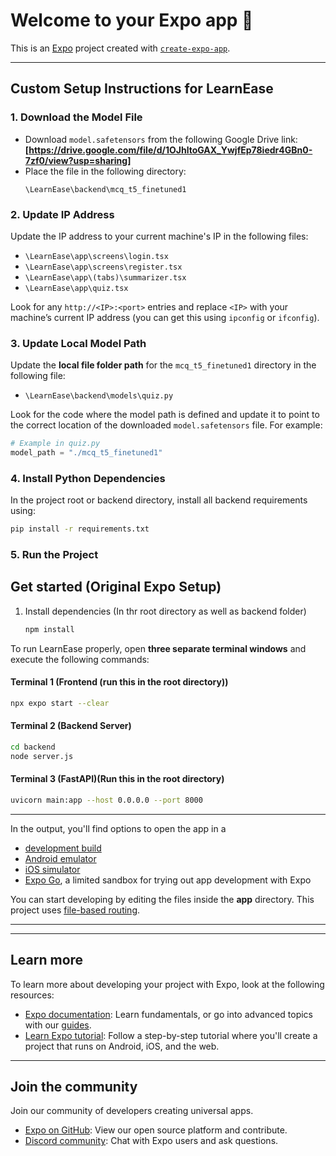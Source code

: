 # Welcome to your Expo app 👋

This is an [Expo](https://expo.dev) project created with [`create-expo-app`](https://www.npmjs.com/package/create-expo-app).

---

## Custom Setup Instructions for LearnEase

### 1. Download the Model File

- Download `model.safetensors` from the following Google Drive link: **[https://drive.google.com/file/d/1OJhltoGAX_YwjfEp78iedr4GBn0-7zf0/view?usp=sharing]**
- Place the file in the following directory:
  ```
  \LearnEase\backend\mcq_t5_finetuned1
  ```

### 2. Update IP Address

Update the IP address to your current machine's IP in the following files:

- `\LearnEase\app\screens\login.tsx`
- `\LearnEase\app\screens\register.tsx`
- `\LearnEase\app\(tabs)\summarizer.tsx`
- `\LearnEase\app\quiz.tsx`

Look for any `http://<IP>:<port>` entries and replace `<IP>` with your machine’s current IP address (you can get this using `ipconfig` or `ifconfig`).

### 3. Update Local Model Path

Update the **local file folder path** for the `mcq_t5_finetuned1` directory in the following file:

- `\LearnEase\backend\models\quiz.py`

Look for the code where the model path is defined and update it to point to the correct location of the downloaded `model.safetensors` file. For example:

```python
# Example in quiz.py
model_path = "./mcq_t5_finetuned1"
```
### 4. Install Python Dependencies

In the project root or backend directory, install all backend requirements using:

```bash
pip install -r requirements.txt
```

### 5. Run the Project
## Get started (Original Expo Setup)

1. Install dependencies (In thr root directory as well as backend folder)

   ```bash
   npm install
   ```

To run LearnEase properly, open **three separate terminal windows** and execute the following commands:

#### Terminal 1 (Frontend (run this in the root directory))

```bash
npx expo start --clear
```

#### Terminal 2 (Backend Server)

```bash
cd backend
node server.js
```

#### Terminal 3 (FastAPI)(Run this in the root directory)

```bash
uvicorn main:app --host 0.0.0.0 --port 8000
```

---


In the output, you'll find options to open the app in a

- [development build](https://docs.expo.dev/develop/development-builds/introduction/)
- [Android emulator](https://docs.expo.dev/workflow/android-studio-emulator/)
- [iOS simulator](https://docs.expo.dev/workflow/ios-simulator/)
- [Expo Go](https://expo.dev/go), a limited sandbox for trying out app development with Expo

You can start developing by editing the files inside the **app** directory. This project uses [file-based routing](https://docs.expo.dev/router/introduction).

---

---

## Learn more

To learn more about developing your project with Expo, look at the following resources:

- [Expo documentation](https://docs.expo.dev/): Learn fundamentals, or go into advanced topics with our [guides](https://docs.expo.dev/guides).
- [Learn Expo tutorial](https://docs.expo.dev/tutorial/introduction/): Follow a step-by-step tutorial where you'll create a project that runs on Android, iOS, and the web.

---

## Join the community

Join our community of developers creating universal apps.

- [Expo on GitHub](https://github.com/expo/expo): View our open source platform and contribute.
- [Discord community](https://chat.expo.dev): Chat with Expo users and ask questions.
